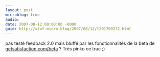 ```yaml
---
layout: post
microblog: true
audio: 
date: 2007-08-12 00:00:00 -0000
guid: http://xtof.micro.blog/2007/08/12/t201709272.html
---
```

pas testé feedback 2.0 mais bluffé par les fonctionnalités de la beta de [getsatisfaction.com/beta](http://getsatisfaction.com/beta) ? Très pinko ce truc ;)
